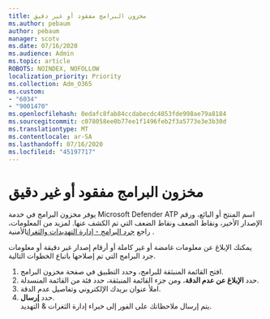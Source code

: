 ```yaml
---
title: مخزون البرامج مفقود أو غير دقيق
ms.author: pebaum
author: pebaum
manager: scotv
ms.date: 07/16/2020
ms.audience: Admin
ms.topic: article
ROBOTS: NOINDEX, NOFOLLOW
localization_priority: Priority
ms.collection: Adm_O365
ms.custom:
- "6034"
- "9001470"
ms.openlocfilehash: 0edafc8fab84ccdabecdc4853fde998ae79a8184
ms.sourcegitcommit: c078058ee0b77ee1f1496feb2f3a5773e3e3b30d
ms.translationtype: MT
ms.contentlocale: ar-SA
ms.lasthandoff: 07/16/2020
ms.locfileid: "45197717"
---
```

# <a name="software-inventory-is-missing-or-inaccurate"></a>مخزون البرامج مفقود أو غير دقيق

يوفر مخزون البرامج في خدمة Microsoft Defender ATP اسم المنتج أو البائع، ورقم الإصدار الأخير، ونقاط الضعف ونقاط الضعف التي تم الكشف عنها. لمزيد من المعلومات، راجع [جرد البرامج - إدارة التهديدات والثغرات](https://docs.microsoft.com/windows/security/threat-protection/microsoft-defender-atp/tvm-software-inventory)الأمنية .

يمكنك الإبلاغ عن معلومات غامضة أو غير كاملة أو أرقام إصدار غير دقيقة أو معلومات جرد البرامج التي تم إصلاحها باتباع الخطوات التالية.  

1. افتح القائمة المنبثقة للبرامج، وحدد التطبيق في صفحة مخزون البرامج.
2. حدد **الإبلاغ عن عدم الدقة**، ومن جزء القائمة المنبثقة، حدد فئة من القائمة المنسدلة.
3. املأ عنوان بريدك الإلكتروني وتفاصيل عدم الدقة.
4. حدد **إرسال**.</br>
    يتم إرسال ملاحظاتك على الفور إلى خبراء إدارة الثغرات & التهديد.